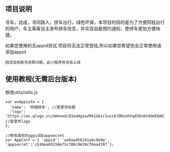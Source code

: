 
## 项目说明

寻车，达成，寻同路人，拼车出行，绿色环保，本项目的目的是为了方便同程出行的用户，车主乘客自主发布拼车信息，并实现自能预约通知，使拼车更加方便快捷。

如果您使用的无appid测试,项目将无法正常登陆,所以如果您希望完全正常使用请添加appid

`因涉及到账号资质问题，此小程序并没有上线`


## 使用教程(无需后台版本)
修改utils/utils.js
```
var wxAppinfo = {
  'name': '同城拼车', //登录页标题
  'logo': 'https://wx.qlogo.cn/mmhead/Q3auHgzwzM41GbicIwic6JOHzehVqd3OubV4GmEQA67KRXyoZ3Y6maHg/0' //登录页logo
};

//修改成你的appid及appsecret
var AppConf = { 'appid': 'wx0aa456241abc9e8e', 'appsecret':'cb10ea69158ef5c786c9e39cf6ea478f'};

```





